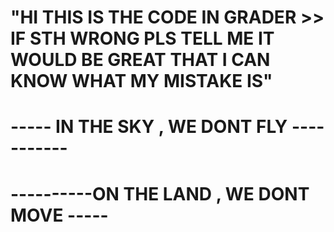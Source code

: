 # "HI THIS IS THE CODE IN GRADER >> IF STH WRONG PLS TELL ME IT WOULD BE GREAT THAT I CAN KNOW WHAT MY MISTAKE IS"

# ----- IN THE SKY , WE DONT FLY -----------
# ----------ON THE LAND , WE DONT MOVE -----
